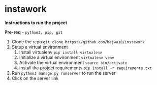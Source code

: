 # instawork

**Instructions to run the project**

**Pre-req** - ```python3, pip, git```

1) Clone the repo 
``git clone https://github.com/bajwa10/instawork``
2) Setup a virtual environment 
   1) Install virtualenv
   ```pip install virtualenv```  
   2) Initialize a virtual environment 
   ```virtualenv venv```
   3) Activate the virtual environment
   ```source bin/activate```
   4) Install the project requirements
   ```pip install -r requirements.txt```
3) Run ```python3 manage.py runserver``` to run the server
4) Click on the server link
